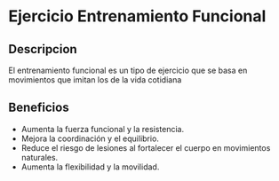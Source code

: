 # Ejercicio Entrenamiento Funcional
##  Descripcion
El entrenamiento funcional es un tipo de ejercicio que se basa en movimientos que imitan los de la vida cotidiana
## Beneficios
- Aumenta la fuerza funcional y la resistencia.
- Mejora la coordinación y el equilibrio.
- Reduce el riesgo de lesiones al fortalecer el cuerpo en movimientos naturales.
- Aumenta la flexibilidad y la movilidad.
